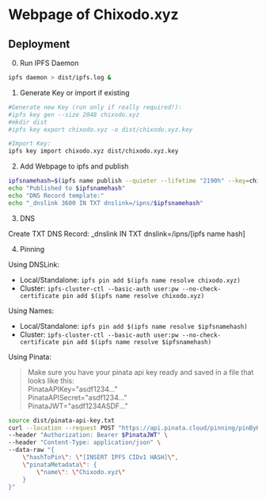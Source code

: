 # Webpage of Chixodo.xyz

## Deployment

0. Run IPFS Daemon

```bash
ipfs daemon > dist/ipfs.log &
```

1. Generate Key or import if existing

```bash
#Generate new Key (run only if really required!):
#ipfs key gen --size 2048 chixodo.xyz
#mkdir dist
#ipfs key export chixodo.xyz -o dist/chixodo.xyz.key

#Import Key:
ipfs key import chixodo.xyz dist/chixodo.xyz.key
```

2. Add Webpage to ipfs and publish

```bash
ipfsnamehash=$(ipfs name publish --quieter --lifetime "2190h" --key=chixodo.xyz $( ipfs add --recursive --ignore-rules-path=.gitignore --quieter . ))
echo "Published to $ipfsnamehash"
echo "DNS Record template:"
echo "_dnslink 3600 IN TXT dnslink=/ipns/$ipfsnamehash"
```

3. DNS

Create TXT DNS Record: _dnslink IN TXT dnslink=/ipns/[ipfs name hash]

4. Pinning

Using DNSLink:

- Local/Standalone: `ipfs pin add $(ipfs name resolve chixodo.xyz)`
- Cluster: `ipfs-cluster-ctl --basic-auth user:pw --no-check-certificate pin add $(ipfs name resolve chixodo.xyz)`

Using Names:

- Local/Standalone: `ipfs pin add $(ipfs name resolve $ipfsnamehash)`
- Cluster: `ipfs-cluster-ctl --basic-auth user:pw --no-check-certificate pin add $(ipfs name resolve $ipfsnamehash)`

Using Pinata:

>Make sure you have your pinata api key ready and saved in a file that looks like this:  
>PinataAPIKey="asdf1234..."  
>PinataAPISecret="asdf1234..."  
>PinataJWT="asdf1234ASDF..."  

```bash
source dist/pinata-api-key.txt
curl --location --request POST "https://api.pinata.cloud/pinning/pinByHash" \
--header "Authorization: Bearer $PinataJWT" \
--header "Content-Type: application/json" \
--data-raw "{
    \"hashToPin\": \"[INSERT IPFS CIDv1 HASH]\",
    \"pinataMetadata\": {
        \"name\": \"Chixodo.xyz\"
    }
}"
```
